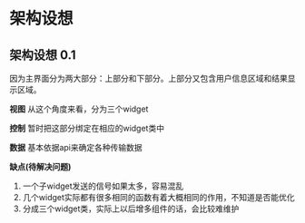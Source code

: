 # 架构设想
## 架构设想 0.1

因为主界面分为两大部分：上部分和下部分。上部分又包含用户信息区域和结果显示区域。

**视图**
从这个角度来看，分为三个widget

**控制**
暂时把这部分绑定在相应的widget类中

**数据**
基本依据api来确定各种传输数据

**缺点(待解决问题)**
1. 一个子widget发送的信号如果太多，容易混乱
2. 几个widget实际都有很多相同的函数有着大概相同的作用，不知道是否能优化
3. 分成三个widget类，实际上以后增多组件的话，会比较难维护

